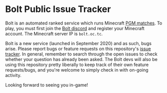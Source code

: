 # Bolt Public Issue Tracker

Bolt is an automated ranked service which runs Minecraft [PGM matches](https://pgm.dev/).  To play, you must first join the [Bolt discord](https://discord.com/invite/emM562w) and register your Minecraft account.  The Minecraft server IP is `bolt.oc.tc`.

Bolt is a new service (launched in September 2020) and as such, bugs arise.  Please report bugs or feature requests on this repository's [issue tracker](https://github.com/bolt-rip/issues/issues).  In general, remember to search through the open issues to check whether your question has already been asked.
The Bolt devs will also be using this repository pretty liberally to keep track of their own feature requests/bugs, and you're welcome to simply check in with on-going activity.

Looking forward to seeing you in-game!